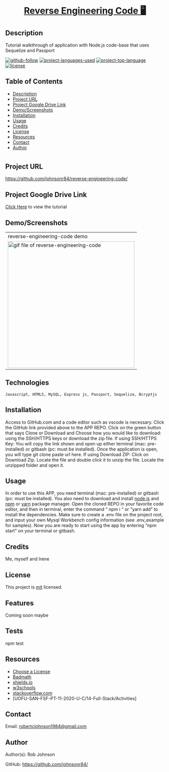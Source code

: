 <h1 align="center"><a href="https://github.com/johnsonr84/reverse-engineering-code/"> Reverse Engineering Code 🖥️</a></h1>
  
## Description 
Tutorial walkthrough of application with Node.js code-base that uses Sequelize and Passport

  [![github-follow](https://img.shields.io/github/followers/johnsonr84?label=Follow&logoColor=lightgrey&style=social)](https://github.com/johnsonr84)
  [![project-languages-used](https://img.shields.io/github/languages/count/johnsonr84/readme-generator?color=orange)](https://github.com/johnsonr84/reverse-engineering-code)
  [![project-top-language](https://img.shields.io/github/languages/top/johnsonr84/readme-generator?color=yellow)](https://github.com/johnsonr84/reverse-engineering-code)
  [![license](https://img.shields.io/badge/license-mit-brightgreen.svg)](https://choosealicense.com/licenses/mit/)

  ## Table of Contents 
  * [Description](#Description)
  * [Project URL](#Project-URL)
  * [Project Google Drive Link](#Project-Google-Drive-Link)
  * [Demo/Screenshots](#Demo/Screenshots)
  * [Installation](#Installation)
  * [Usage](#Usage)
  * [Credits](#Credits)
  * [License](#License)
  * [Resources](#Resources)
  * [Contact](#Contact)
  * [Author](#Author)
  #

  ## Project URL
  https://github.com/johnsonr84/reverse-engineering-code/ 

  ## Project Google Drive Link
  [Click Here](https://drive.google.com/file/d/1VLs7GzMZiQoDxsZM1PPDVC2A4RGzZ6uC/view?usp=sharing) to view the tutorial
  
  ## Demo/Screenshots
   <table>
    <tr>
      <td>reverse-engineering-code demo</td>
    </tr>
    <tr>
      <td><img src="public/img/demo.gif" width=400px alt="gif file of reverse-engineering-code"></td>
    </tr>
  </table>

  ## Technologies 
  ```
  Javascript, HTML5, MySQL, Express js, Passport, Sequelize, Bcryptjs
  ```

  ## Installation 
  Access to GitHub.com and a code editor such as vscode is necessary. Click the GitHub link provided above to the APP REPO. Click on the green button that says Clone or Download and Choose how you would like to download: using the SSH/HTTPS keys or download the zip file. If using SSH/HTTPS Key: You will copy the link shown and open up either terminal (mac: pre-installed) or gitbash (pc: must be installed). Once the application is open, you will type git clone paste url here. If using Download ZIP: Click on Download Zip. Locate the file and double click it to unzip the file. Locate the unzipped folder and open it.

  ## Usage 
  In order to use this APP, you need terminal (mac: pre-installed) or gitbash (pc: must be installed). You also need to download and install [node.js](https://nodejs.org/en/) and [npm](www.npmjs.com) or [yarn](https://yarnpkg.com/) package manager. Open the cloned REPO in your favorite code editor, and then in terminal, enter the command “ npm i “ or “yarn add”  to install the dependencies. Make sure to create a .env file on the project root, and input your own Mysql Workbench config information (see .env_example for samples). Now you are ready to start using  the app by entering “npm start” on your terminal or gitbash. 

  ## Credits 
  Me, myself and Irene 

  ## License 
  This project is [mit](https://choosealicense.com/licenses/mit/) licensed.

  ## Features
  Coming soon maybe 

  ## Tests
  npm test 

  ## Resources
  * [Choose a License](https://choosealicense.com/)
  * [Badmath](https://img.shields.io/github/languages/top/nielsenjared/badmath)
  * [shields.io](https://shields.io/)
  * [w3schools](https://www.w3schools.com/)
  * [stackoverflow.com](https://stackoverflow.com/)
  * [UOFU-SAN-FSF-PT-11-2020-U-C/14-Full-Stack/Activities]


  ## Contact
  Email: robertcjohnson1984@gmail.com 

  ## Author
  Author(s): Rob Johnson  

  GitHub: https://github.com/johnsonr84/ 